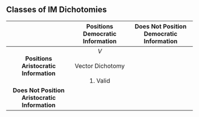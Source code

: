 
## Classes of IM Dichotomies

|                                                |                         Positions Democratic Information                          | Does Not Position Democratic Information |
| :--------------------------------------------: | :-------------------------------------------------------------------------------: | :--------------------------------------: |
|     **Positions Aristocratic Information**     | <span class="cell-green"> $V$ <br><br>Vector Dichotomy<br><br>1. Valid<br></span> |                                          |
| **Does Not Position Aristocratic Information** |                                                                                   |                                          |
